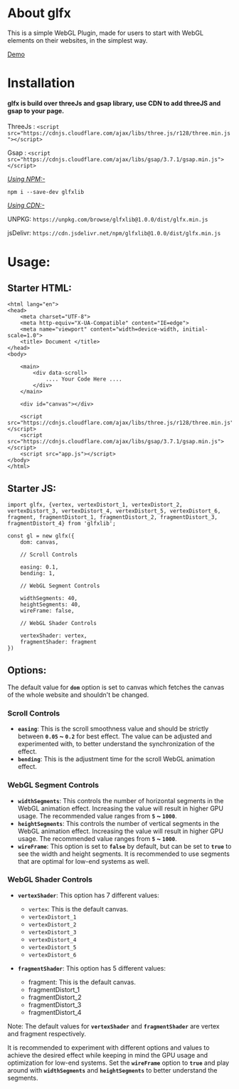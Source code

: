 # About glfx

This is a simple WebGL Plugin, made for users to start with WebGL elements on their websites, in the simplest way.

[Demo](https://kumarkshitij24.github.io/glfx/)

# Installation 

#### glfx is build over threeJs and gsap library, use CDN to add threeJS and gsap to your page.

ThreeJs : `<script src="https://cdnjs.cloudflare.com/ajax/libs/three.js/r128/three.min.js"></script>`

Gsap : `<script src="https://cdnjs.cloudflare.com/ajax/libs/gsap/3.7.1/gsap.min.js"></script>`

<ins> _Using NPM:-_ </ins>

`npm i --save-dev glfxlib`

<ins> _Using CDN:-_ </ins>

UNPKG: `https://unpkg.com/browse/glfxlib@1.0.0/dist/glfx.min.js`

jsDelivr: `https://cdn.jsdelivr.net/npm/glfxlib@1.0.0/dist/glfx.min.js`

# Usage:

## Starter HTML:

```
<html lang="en">
<head>
    <meta charset="UTF-8">
    <meta http-equiv="X-UA-Compatible" content="IE=edge">
    <meta name="viewport" content="width=device-width, initial-scale=1.0">
    <title> Document </title>
</head>
<body>

    <main>
        <div data-scroll>
            .... Your Code Here ....
        </div>
    </main>
    
    <div id="canvas"></div>
    
    <script src="https://cdnjs.cloudflare.com/ajax/libs/three.js/r128/three.min.js"></script>
    <script src="https://cdnjs.cloudflare.com/ajax/libs/gsap/3.7.1/gsap.min.js"></script>
    <script src="app.js"></script>
</body>
</html>
```

## Starter JS:

```
import glfx, {vertex, vertexDistort_1, vertexDistort_2, vertexDistort_3, vertexDistort_4, vertexDistort_5, vertexDistort_6, fragment, fragmentDistort_1, fragmentDistort_2, fragmentDistort_3, fragmentDistort_4} from 'glfxlib';

const gl = new glfx({
    dom: canvas,

    // Scroll Controls

    easing: 0.1,
    bending: 1,

    // WebGL Segment Controls

    widthSegments: 40,
    heightSegments: 40,
    wireFrame: false,

    // WebGL Shader Controls

    vertexShader: vertex,
    fragmentShader: fragment
})
```

## Options:

The default value for **`dom`** option is set to canvas which fetches the canvas of the whole website and shouldn't be changed.

### Scroll Controls
* **`easing`**: This is the scroll smoothness value and should be strictly between **`0.05` ~ `0.2`** for best effect. The value can be adjusted and experimented with, to better understand the synchronization of the effect.
* **`bending`**: This is the adjustment time for the scroll WebGL animation effect.

### WebGL Segment Controls
* **`widthSegments`**: This controls the number of horizontal segments in the WebGL animation effect. Increasing the value will result in higher GPU usage. The recommended value ranges from **`5` ~ `1000`**.
* **`heightSegments`**: This controls the number of vertical segments in the WebGL animation effect. Increasing the value will result in higher GPU usage. The recommended value ranges from **`5` ~ `1000`**.
* **`wireFrame`**: This option is set to **`false`** by default, but can be set to **`true`** to see the width and height segments. It is recommended to use segments that are optimal for low-end systems as well.

### WebGL Shader Controls
* **`vertexShader`**: This option has 7 different values:

    * `vertex`: This is the default canvas.
    * `vertexDistort_1`
    * `vertexDistort_2`
    * `vertexDistort_3`
    * `vertexDistort_4`
    * `vertexDistort_5`
    * `vertexDistort_6`
* **`fragmentShader`**: This option has 5 different values:
    * fragment: This is the default canvas.
    * fragmentDistort_1
    * fragmentDistort_2
    * fragmentDistort_3
    * fragmentDistort_4
    
Note: The default values for **`vertexShader`** and **`fragmentShader`** are vertex and fragment respectively.

It is recommended to experiment with different options and values to achieve the desired effect while keeping in mind the GPU usage and optimization for low-end systems. Set the **`wireFrame`** option to **`true`** and play around with **`widthSegments`** and **`heightSegments`** to better understand the segments.
